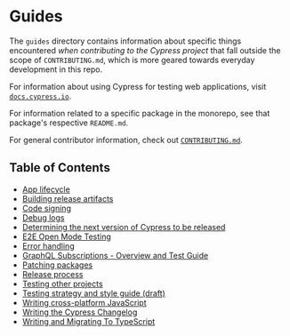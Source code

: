 # Guides

The `guides` directory contains information about specific things encountered *when contributing to the Cypress project* that fall outside the scope of `CONTRIBUTING.md`, which is more geared towards everyday development in this repo.

For information about using Cypress for testing web applications, visit [`docs.cypress.io`](https://docs.cypress.io).

For information related to a specific package in the monorepo, see that package's respective `README.md`.

For general contributor information, check out [`CONTRIBUTING.md`](../CONTRIBUTING.md).

## Table of Contents

* [App lifecycle](./app-lifecycle.md)
* [Building release artifacts](./building-release-artifacts.md)
* [Code signing](./code-signing.md)
* [Debug logs](./debug-logs.md)
* [Determining the next version of Cypress to be released](./next-version.md)
* [E2E Open Mode Testing](./e2e-open-testing.md)
* [Error handling](./error-handling.md)
* [GraphQL Subscriptions - Overview and Test Guide](./graphql-subscriptions.md)
* [Patching packages](./patch-package.md)
* [Release process](./release-process.md)
* [Testing other projects](./testing-other-projects.md)
* [Testing strategy and style guide (draft)](./testing-strategy-and-styleguide.md)
* [Writing cross-platform JavaScript](./writing-cross-platform-javascript.md)
* [Writing the Cypress Changelog](./writing-the-cypress-changelog.md)
* [Writing and Migrating To TypeScript](./typescript.md)
